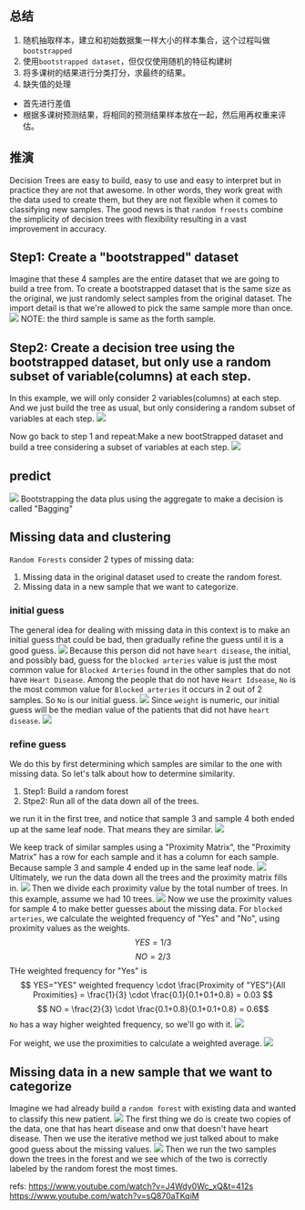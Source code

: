 ## 总结
1. 随机抽取样本，建立和初始数据集一样大小的样本集合，这个过程叫做`bootstrapped`
2. 使用`bootstrapped dataset`，但仅仅使用随机的特征构建树
3. 将多课树的结果进行分类打分，求最终的结果。
4. 缺失值的处理
  - 首先进行差值
  - 根据多课树预测结果，将相同的预测结果样本放在一起，然后用再权重来评估。


## 推演

Decision Trees are easy to build, easy to use and easy to interpret but in practice they are not that awesome. In other words, they work great with the data used to create them, but they are not flexible when it comes to classifying new samples. The good news is that `random froests` combine the simplicity of decision trees with flexibility resulting in a vast improvement in accuracy.

## Step1: Create a "bootstrapped" dataset
Imagine that these 4 samples are the entire dataset that we are going to build a tree from. To create a bootstrapped dataset that is the same size as the original, we just randomly select samples from the original dataset. The import detail is that we're allowed to pick the same sample more than once.
![](./alg_tree_randomforest/1.png)
NOTE: the third sample is same as the forth sample.

## Step2: Create a decision tree using the bootstrapped dataset, but only use a random subset of variable(columns) at each step.
In this example, we will only consider 2 variables(columns) at each step. And we just build the tree as usual, but only considering a random subset of variables at each step.
![](./alg_tree_randomforest/2.gif)

Now go back to step 1 and repeat:Make a new bootStrapped dataset and build a tree considering a subset of variables at each step.
![](./alg_tree_randomforest/3.png)

## predict
![](./alg_tree_randomforest/4.gif)
Bootstrapping the data plus using the aggregate to make a decision is called "Bagging" 

## Missing data and clustering

`Random Forests` consider 2 types of missing data:
1. Missing data in the original dataset used to create the random forest.
2. Missing data in a new sample that we want to categorize.

### initial guess
The general idea for dealing with missing data in this context is to make an initial guess that could be bad, then gradually refine the guess until it is a good guess.
![](./alg_tree_randomforest/5.png)
Because this person did not have `heart disease`, the initial, and possibly bad, guess for the `blocked arteries` value is just the most common value for `Blocked Arteries` found in the other samples that do not have `Heart Disease`.
Among the people that do not have `Heart Idsease`, `No` is the most common value for `Blocked arteries` it occurs in 2 out of 2 samples. So `No` is our initial guess.
![](./alg_tree_randomforest/6.png)
Since `weight` is numeric, our initial guess will be the median value of the patients that did not have `heart disease`.
![](./alg_tree_randomforest/7.png)


### refine guess
We do this by first determining which samples are similar to the one with missing data. So let's talk about how to determine similarity.

1. Step1: Build a random forest
2. Stpe2: Run all of the data down all of the trees.

we run it in the first tree, and notice that sample 3 and sample 4 both ended up at the same leaf node. That means they are similar.
![](./alg_tree_randomforest/8.png)

We keep track of similar samples using a "Proximity Matrix", the "Proximity Matrix" has a row for each sample and it has a column for each sample. Because sample 3 and sample 4 ended up in the same leaf node.
![](./alg_tree_randomforest/9.png)
Ultimately, we run the data down all the trees and the proximity matrix fills in.
![](./alg_tree_randomforest/10.png)
Then we divide each proximity value by the total number of trees. In this example, assume we had 10 trees.
![](./alg_tree_randomforest/11.png)
Now we use the proximity values for sample 4 to make better guesses about the missing data.
For `blocked arteries`, we calculate the weighted frequency of "Yes" and "No", using proximity values as the weights.
$$ YES = 1/3 $$
$$ NO = 2/3 $$
THe weighted frequency for "Yes" is 
$$ YES="YES" weighted frequency \cdot \frac{Proximity of "YES"}{All Proximities} = \frac{1}{3} \cdot \frac{0.1}{0.1+0.1+0.8} = 0.03 $$
$$ NO = \frac{2}{3} \cdot \frac{0.1+0.8}{0.1+0.1+0.8} = 0.6$$
`No` has a way higher weighted frequency, so we'll go with it.
![](./alg_tree_randomforest/12.png)

For weight, we use the proximities to calculate a weighted average.
![](./alg_tree_randomforest/13.png)

## Missing data in a new sample that we want to categorize
Imagine we had already build a `random forest` with existing data and wanted to classify this new patient.
![](./alg_tree_randomforest/14.png)
The first thing we do is create two copies of the data, one that has heart disease and onw that doesn't have heart disease. Then we use the iterative method we just talked about to make good guess about the missing values.
![](./alg_tree_randomforest/15.png)
Then we run the two samples down the trees in the forest and we see which of the two is correctly labeled by the random forest the most times.

refs:
https://www.youtube.com/watch?v=J4Wdy0Wc_xQ&t=412s
https://www.youtube.com/watch?v=sQ870aTKqiM








